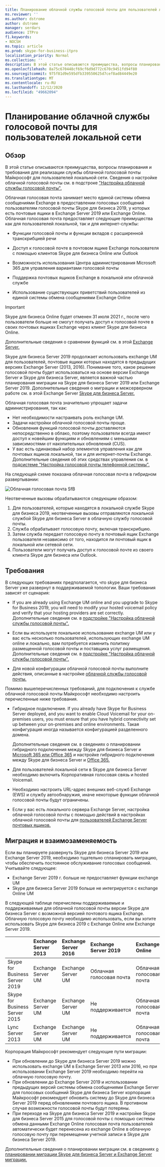 ```yaml
---
title: Планирование облачной службы голосовой почты для пользователей локальной сети| PBX Skype для бизнеса Server 2019
ms.reviewer: ''
ms.author: dstrome
author: dstrome
manager: serdars
audience: ITPro
f1.keywords:
- NOCSH
ms.topic: article
ms.prod: skype-for-business-itpro
localization_priority: Normal
ms.collection: ''
description: В этой статье описываются преимущества, вопросы планирования и требования для реализации службы облачной голосовой почты Майкрософт. Сведения о настройке облачной голосовой почты см. в сведениях о настройке облачной голосовой почты.
ms.openlocfilehash: 8a75c670448cf69cf6d9d772c670c9451fd94f80
ms.sourcegitcommit: 975f81d9e595dfb339550625d7cef8ad84449e20
ms.translationtype: MT
ms.contentlocale: ru-RU
ms.lasthandoff: 12/12/2020
ms.locfileid: "49662094"
---
```

# <a name="plan-cloud-voicemail-service-for-on-premises-users"></a>Планирование облачной службы голосовой почты для пользователей локальной сети

## <a name="overview"></a>Обзор

В этой статье описываются преимущества, вопросы планирования и требования для реализации службы облачной голосовой почты Майкрософт для пользователей локальной сети. Сведения о настройке облачной голосовой почты см. в подстроке ["Настройка облачной службы голосовой почты".](configure-cloud-voicemail.md)

Облачная голосовая почта занимает место единой системы обмена сообщениями Exchange в предоставлении голосовых сообщений пользователям голосовой почты Skype для бизнеса 2019, у которых есть почтовые ящики в Exchange Server 2019 или Exchange Online. Облачная голосовая почта предоставляет следующие преимущества как для пользователей локальной, так и для интернет-службы:

- Функции голосовой почты и функции вкладов с расширенной транскрибцией речи

- Доступ к голосовой почте в почтовом ящике Exchange пользователя с помощью клиентов Skype для бизнеса Online или Outlook

- Возможность использования Центра администрирования Microsoft 365 для управления вариантами голосовой почты

- Поддержка почтовых ящиков Exchange в локальной или облачной службе

- Использование существующих приветствий пользователей из единой системы обмена сообщениями Exchange Online

> [!Important]
> Skype для бизнеса Online будет отменен 31 июля 2021 г., после чего пользователи больше не смогут получать доступ к голосовой почте в своих почтовых ящиках Exchange через клиент Skype для бизнеса Online.

Дополнительные сведения о сравнении функций см. в этой [Exchange Server.](plan-um-migration.md)

Skype для бизнеса Server 2019 продолжает использовать exchange UM для пользователей, почтовые ящики которых находятся в предыдущих версиях Exchange Server (2013, 2016).  Понимание того, какое решение голосовой почты будет использоваться на основе версии Exchange Server и Skype для бизнеса Server, является важной частью планирования миграции на Skype для бизнеса Server 2019 или Exchange Server 2019. Дополнительные сведения о миграции и межсерверном работе см. в этой Exchange Server [Skype для бизнеса Server.](plan-um-migration.md)

Облачная голосовая почта значительно упрощает задачи администрирования, так как:

- Нет необходимости настраивать роль exchange UM.
- Задачи настройки облачной голосовой почты проще.
- Обновления функций голосовой почты доставляются непосредственно в облако, поэтому пользователи всегда имеют доступ к новейшим функциям и обновлениям с меньшими зависимостями от накопительных обновлений (CUS).
- У вас есть одинаковый набор элементов управления как для почтовых ящиков локальной, так и для интернет-почты Exchange. Дополнительные сведения об этих средствах управления см. в [подсистеме "Настройка голосовой почты телефонной системы".](https://support.office.com/article/Set-up-Phone-System-voicemail-Admin-help-9c590873-b014-4df3-9e27-1bb97322a79d)

На следующей схеме показана облачная голосовая почта в гибридном развертывании:

![Облачная голосовая почта SfB](../../sfbserver2019/media/plan-cloud-voice-mail-server1.png)

Неотвеченные вызовы обрабатываются следующим образом:  

1. Для пользователей, которые находятся в локальной службе Skype для бизнеса 2019, неотвеченные вызовы отправляются локальной службой Skype для бизнеса Server в облачную службу голосовой почты.
2. Служба обрабатывает голосовую почту, включая транскрибцию.
3. Затем служба передает голосовую почту в почтовый ящик Exchange пользователя независимо от того, находится ли почтовый ящик в локальной или сетевой сети.  
4. Пользователи могут получать доступ к голосовой почте из своего клиента Skype для бизнеса или Outlook.

## <a name="requirements"></a>Требования

В следующих требованиях предполагается, что skype для бизнеса Server уже развернут в поддерживаемой топологии.  Ваши требования зависят от сценария:

- If you are already using Exchange UM online and you upgrade to Skype for Business 2019, you will need to modify your hosted voicemail policy and verify that your hosting providers are set correctly. Дополнительные сведения см. в [подстройке "Настройка облачной службы голосовой почты".](configure-cloud-voicemail.md)

- Если вы используете локальное использование exchange UM или у вас есть несколько пользователей, использующих exchange UM online и локально, вам потребуется изменить политику размещенной голосовой почты и поставщика услуг размещения.  Дополнительные сведения см. в [подстройке "Настройка облачной службы голосовой почты".](configure-cloud-voicemail.md)

- Для новой конфигурации облачной голосовой почты выполните действия, описанные в настройке [облачной службы голосовой почты.](configure-cloud-voicemail.md)

Помимо вышеперечисленных требований, для подключения к службе облачной голосовой почты Майкрософт необходимо настроить перечисленные ниже требования.

- Гибридное подключение. If you already have Skype for Business Server deployed, and you want to enable Cloud Voicemail for your on-premises users, you must ensure that you have hybrid connectivity set up between your on-premises and online environments. Такая конфигурация иногда называется конфигурацией разделенного домена.

   Дополнительные сведения см. в сведениях о планировании гибридного подключения между Skype для бизнеса Server и [Microsoft 365 или Office 365](plan-hybrid-connectivity.md) и настройке гибридного подключения между Skype для бизнеса Server и [Office 365.](configure-hybrid-connectivity.md)

- Для пользователей локальной сети в Skype для бизнеса Server необходимо включить Корпоративная голосовая связь и hosted Voicemail.

- Необходимо настроить URL-адрес внешних веб-служб Exchange (EWS) и службу автообнаружия, иначе некоторые функции облачной голосовой почты будут ограничены.

- Если у вас есть локального сервера Exchange Server, настройка облачной голосовой почты с помощью действий в настройках облачной голосовой почты для [пользователей Exchange Server почтовых ящиков.](https://docs.microsoft.com/microsoftteams/set-up-phone-system-voicemail#set-up-cloud-voicemail-for-exchange-server-mailbox-users)

## <a name="migration-and-interoperability"></a>Миграция и взаимозаменяемость

Если вы планируете развернуть Skype для бизнеса Server 2019 или Exchange Server 2019, необходимо тщательно спланировать миграцию, чтобы обеспечить постоянное обслуживание голосовых сообщений. Учитывайте следующее:

- Exchange Server 2019 г. больше не предоставляет функции exchange UM
- Skype для бизнеса Server 2019 больше не интегрируется с exchange Online UM

В следующей таблице перечислены поддерживаемые и поддерживаемые для облачной голосовой почты версии Skype для бизнеса Server с возможной версией почтового ящика Exchange. Облачную голосовую почту необходимо использовать, если вы хотите использовать Skype для бизнеса 2019 с Exchange Online или Exchange Server 2019.

| | Exchange Server 2013 | Exchange Server 2016 | Exchange Server 2019 | Exchange Online   |
|:---    |:--- |:--- |:--- |:---  |
| Skype for Business Server 2019 | Exchange Server UM | Exchange Server UM | Облачная голосовая почта | Облачная голосовая почта |
| Skype for Business Server 2015 | Exchange Server UM | Exchange Server UM | Не поддерживается | Облачная голосовая почта |
| Lync Server 2013 <br>  | Exchange Server UM | Exchange Server UM | Не поддерживается | Облачная голосовая почта |

Корпорация Майкрософт рекомендует следующие пути миграции:

- При обновлении до Skype для бизнеса Server 2019 можно использовать exchange UM в Exchange Server 2013 или 2016, но при использовании Exchange Server 2019 необходимо перейти на облачную голосовую почту.
- При обновлении до Exchange Server 2019 и использовании предыдущих версий системы обмена сообщениями Exchange Server для голосовых сообщений Skype для бизнеса Server корпорация Майкрософт рекомендует обновить систему до Skype для бизнеса Server 2019 перед обновлением почтового ящика.  В противном случае возможности голосовой почты будут потеряны.
- При переходе на Skype для бизнеса Server 2019 и настройке Skype для бизнеса Server 2015 для голосовой почты с помощью системы обмена данными Exchange Online голосовая почта пользователей автоматически будет перенесена из exchange Online в облачную голосовую почту при перемещении учетной записи в Skype для бизнеса Server 2019. 

Дополнительные сведения о планировании миграции см. в сведениях [о планировании миграции Skype для бизнеса Server и Exchange Server миграции.](plan-um-migration.md)
